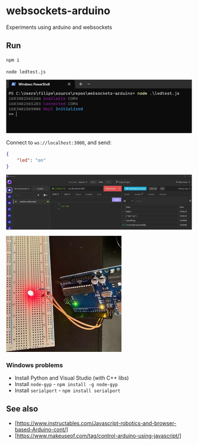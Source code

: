 # websockets-arduino

Experiments using arduino and websockets

## Run

```shell
npm i

node ledtest.js
```

![example screenshot](example.jpg)

Connect to `ws://localhost:3000`, and send:

```json
{
    "led": "on"
}
```

![insomnia example websocket connection](insomnia-led.jpg)

![example of led on, arduino](led-arduino.jpg)

### Windows problems

- Install Python and Visual Studio (with C++ libs)
- Install `node-gyp` - `npm install -g node-gyp`
- Install `serialport` - `npm install serialport`

## See also

- [https://www.instructables.com/Javascript-robotics-and-browser-based-Arduino-cont/]
- [https://www.makeuseof.com/tag/control-arduino-using-javascript/]
